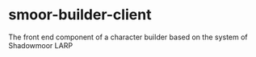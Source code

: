 # smoor-builder-client
The front end component of a character builder based on the system of Shadowmoor LARP
